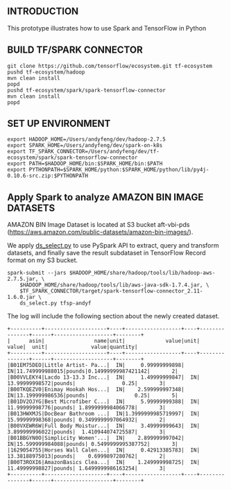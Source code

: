 ## INTRODUCTION

This prototype illustrates how to use Spark and TensorFlow in Python

##  BUILD TF/SPARK CONNECTOR

```
git clone https://github.com/tensorflow/ecosystem.git tf-ecosystem
pushd tf-ecosystem/hadoop
mvn clean install
popd
pushd tf-ecosystem/spark/spark-tensorflow-connector
mvn clean install
popd
```

##  SET UP ENVIRONMENT

```
export HADOOP_HOME=/Users/andyfeng/dev/hadoop-2.7.5
export SPARK_HOME=/Users/andyfeng/dev/spark-on-k8s 
export TF_SPARK_CONNECTOR=/Users/andyfeng/dev/tf-ecosystem/spark/spark-tensorflow-connector
export PATH=$HADOOP_HOME/bin:$SPARK_HOME/bin:$PATH 
export PYTHONPATH=$SPARK_HOME/python:$SPARK_HOME/python/lib/py4j-0.10.6-src.zip:$PYTHONPATH
```

##  Apply Spark to analyze AMAZON BIN IMAGE DATASETS 

AMAZON BIN Image Dataset is located at S3 bucket aft-vbi-pds (https://aws.amazon.com/public-datasets/amazon-bin-images/).

We apply [ds_select.py](https://github.com/anfeng/py-demo/blob/master/py2tf/ds_select.py) to use PySpark API to extract, query and transform datasets, and finally save the result subdataset in TensorFlow Record format on my S3 bucket.   

```
spark-submit --jars $HADOOP_HOME/share/hadoop/tools/lib/hadoop-aws-2.7.5.jar, \
    $HADOOP_HOME/share/hadoop/tools/lib/aws-java-sdk-1.7.4.jar, \
    $TF_SPARK_CONNECTOR/target/spark-tensorflow-connector_2.11-1.6.0.jar \ 
    ds_select.py tfsp-andyf
```

The log will include the following section about the newly created dataset.

```
+----------+--------------------+----+------------------+----+---------------+------+-------------------+--------+
|      asin|                name|unit|             value|unit|          value|  unit|              value|quantity|
+----------+--------------------+----+------------------+----+---------------+------+-------------------+--------+
|B01EM75DEO|Little Artist- Pa...|  IN|     0.99999999898|  IN|11.749999988015|pounds|0.14999999987421142|       2|
|B00VVLEKY4|Lacdo 13-13.3 Inc...|  IN|     1.49999999847|  IN| 13.99999998572|pounds|               0.25|       3|
|B00TKQEZV0|Enimay Hookah Hos...|  IN|    2.599999997348|  IN|13.199999986536|pounds|               0.25|       5|
|B01DV2OJYG|Best Microfiber C...|  IN|     5.99999999388|  IN| 11.99999998776|pounds| 1.8999999984066778|       3|
|B013HWXMJS|DocBear Bathroom ...|  IN|1.3999999985719997|  IN| 15.99999998368|pounds| 0.3499999997064932|       2|
|B00VXEWR6W|Full Body Moistur...|  IN|     3.49999999643|  IN| 3.899999996022|pounds|  1.410944074725587|       3|
|B01BBGYN0O|Simplicity Women'...|  IN|    2.899999997042|  IN|15.599999984088|pounds| 0.5499999995387752|       3|
|1629054755|Horses Wall Calen...|  IN|     0.42913385783|  IN| 13.38188975013|pounds|    0.6999897280762|       2|
|B00T3ROXI6|AmazonBasics Clea...|  IN|    1.249999998725|  IN| 11.49999998827|pounds| 1.6499999986163254|       3|
+----------+--------------------+----+------------------+----+---------------+------+-------------------+--------+
```
